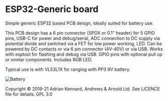 # ESP32-Generic board

Simple generic ESP32 based PCB deisgn, ideally suited for battery use.

This PCB design has a 6 pin connector (SPOX or 0.1" header) for 5 GPIO pins, USB-C for power and debug/serial, ADC connection to DC supply via potential divide and switched via a FET for low power working, LED. Can be powered by DC contacts or via 6 pin connector (4V-40V) or via USB. Works with esptool for flashing and debug via USB. GPIO pins with optional pull up or similar components. Includes RGB LED.

Typical use is with VL53L1X for ranging with PP3 9V battery.

![Battery](https://user-images.githubusercontent.com/996983/119488601-a9e11300-bd52-11eb-8f39-9f28214a056b.png)

Copyright © 2019-21 Adrian Kennard, Andrews & Arnold Ltd. See LICENCE file for details. GPL 3.0
